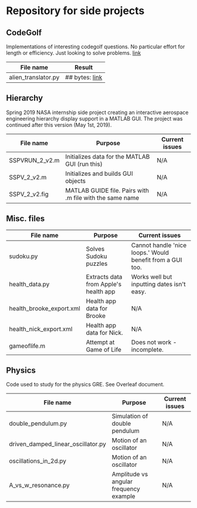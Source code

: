 # Repository for side projects


## CodeGolf

Implementations of interesting codegolf questions. No particular effort for length or efficiency. Just looking to solve problems. [link](https://codegolf.stackexchange.com)

| File name            | Result                                                                                              |
| -------------------- | --------------------------------------------------------------------------------------------------- |
| alien_translator.py  | ## bytes:  [link](https://codegolf.stackexchange.com/questions/93473/english-to-alien-translator/93574)      



## Hierarchy

Spring 2019 NASA internship side project creating an interactive aerospace engineering hierarchy display support in a MATLAB GUI. The project was continued after this version (May 1st, 2019).

| File name      | Purpose                                                  | Current issues                                 |
| -------------- | -------------------------------------------------------- | ---------------------------------------------- |
| SSPVRUN_2_v2.m | Initializes data for the MATLAB GUI (run this)           | N/A                                            |
| SSPV_2_v2.m    | Initializes and builds GUI objects                       | N/A                                            |
| SSPV_2_v2.fig  | MATLAB GUIDE file. Pairs with .m file with the same name | N/A                                            |



## Misc. files

| File name      | Purpose                                  | Current issues                                                |
| -------------- | ---------------------------------------- | ------------------------------------------------------------- |
| sudoku.py      | Solves Sudoku puzzles                    | Cannot handle 'nice loops.' Would benefit from a GUI too.     |
| health_data.py | Extracts data from Apple's health app    | Works well but inputting dates isn't easy.                    |
| health_brooke_export.xml | Health app data for Brooke     | N/A                                                           |
| health_nick_export.xml | Health app data for Nick.        | N/A                                                           |
| gameoflife.m   | Attempt at Game of Life                  | Does not work - incomplete.                                   |



## Physics

Code used to study for the physics GRE. See Overleaf document.

| File name                           | Purpose                                  | Current issues                            |
| ----------------------------------- | ---------------------------------------- | ----------------------------------------- |
| double_pendulum.py                  | Simulation of double pendulum            | N/A                                       |
| driven_damped_linear_oscillator.py  | Motion of an oscillator                  | N/A                                       |
| oscillations_in_2d.py               | Motion of an oscillator                  | N/A                                       |
| A_vs_w_resonance.py                 | Amplitude vs angular frequency example   | N/A                                       |

